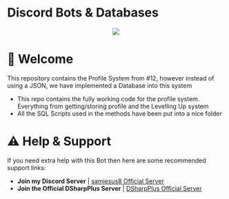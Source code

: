 # Discord Bots & Databases

<p align="center">
    <img src="https://media.discordapp.net/attachments/1020110665161113610/1151881716894543893/discord_bot_tutorial_logo_2023.png" />
</p>

# :wave: Welcome

This repository contains the Profile System from #12, however instead of using a JSON, we have implemented a Database into this system

- This repo contains the fully working code for the profile system. Everything from getting/storing profile and the Levelling Up system
- All the SQL Scripts used in the methods have been put into a nice folder 

# :warning: Help & Support

If you need extra help with this Bot then here are some recommended support links:

- **Join my Discord Server** | [samjesus8 Official Server](https://discord.com/invite/GrcaGNSfCR)
- **Join the Official DSharpPlus Server** | [DSharpPlus Official Server](https://discord.com/invite/dsharpplus)